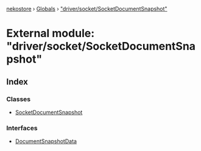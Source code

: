 [nekostore](../README.md) › [Globals](../globals.md) › ["driver/socket/SocketDocumentSnapshot"](_driver_socket_socketdocumentsnapshot_.md)

# External module: "driver/socket/SocketDocumentSnapshot"

## Index

### Classes

* [SocketDocumentSnapshot](../classes/_driver_socket_socketdocumentsnapshot_.socketdocumentsnapshot.md)

### Interfaces

* [DocumentSnapshotData](../interfaces/_driver_socket_socketdocumentsnapshot_.documentsnapshotdata.md)
